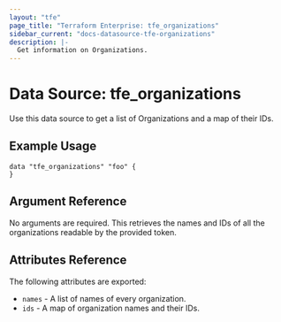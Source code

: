 ```yaml
---
layout: "tfe"
page_title: "Terraform Enterprise: tfe_organizations"
sidebar_current: "docs-datasource-tfe-organizations"
description: |-
  Get information on Organizations.
---
```


# Data Source: tfe_organizations

Use this data source to get a list of Organizations and a map of their IDs.

## Example Usage

```hcl
data "tfe_organizations" "foo" {
}
```

## Argument Reference

No arguments are required. This retrieves the names and IDs of all the organizations readable by the provided token.

## Attributes Reference

The following attributes are exported:

* `names` - A list of names of every organization.
* `ids` - A map of organization names and their IDs.
